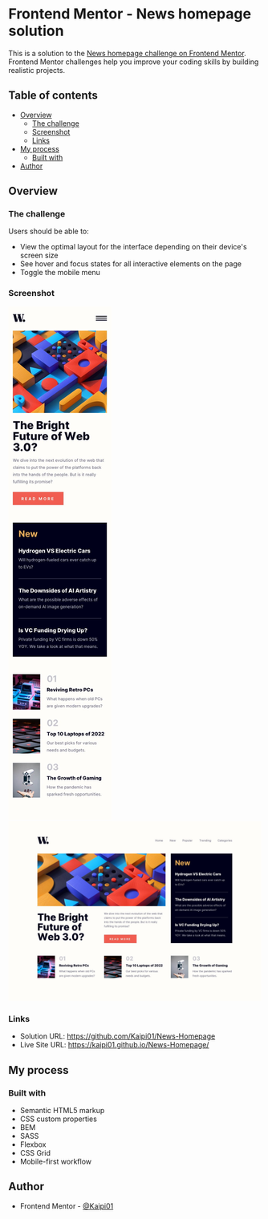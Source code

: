 # Frontend Mentor - News homepage solution

This is a solution to the [News homepage challenge on Frontend Mentor](https://www.frontendmentor.io/challenges/news-homepage-H6SWTa1MFl). Frontend Mentor challenges help you improve your coding skills by building realistic projects. 

## Table of contents

- [Overview](#overview)
  - [The challenge](#the-challenge)
  - [Screenshot](#screenshot)
  - [Links](#links)
- [My process](#my-process)
  - [Built with](#built-with)
- [Author](#author)

## Overview

### The challenge

Users should be able to:

- View the optimal layout for the interface depending on their device's screen size
- See hover and focus states for all interactive elements on the page
- Toggle the mobile menu

### Screenshot

![](./design/mobile-design.jpg)
![](./design/desktop-design.jpg)

### Links

- Solution URL: https://github.com/Kaipi01/News-Homepage
- Live Site URL: https://kaipi01.github.io/News-Homepage/

## My process

### Built with

- Semantic HTML5 markup
- CSS custom properties
- BEM
- SASS
- Flexbox
- CSS Grid
- Mobile-first workflow

## Author

- Frontend Mentor - [@Kaipi01](https://www.frontendmentor.io/profile/Kaipi01)
